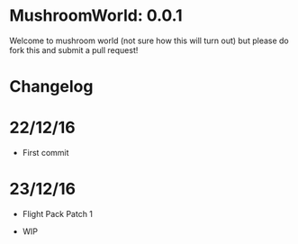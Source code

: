 # MushroomWorld: 0.0.1
Welcome to mushroom world (not sure how this will turn out) but please do fork this and submit a pull request!

# Changelog
# 22/12/16
- First commit
# 23/12/16
- Flight Pack Patch 1
* WIP
